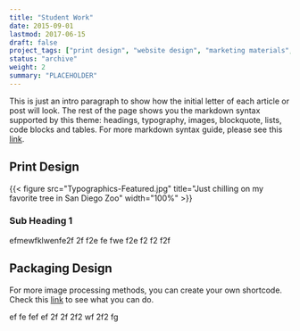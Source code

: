 ```yaml
---
title: "Student Work"
date: 2015-09-01
lastmod: 2017-06-15
draft: false
project_tags: ["print design", "website design", "marketing materials", "packaging design", "print production", "branding"]
status: "archive"
weight: 2
summary: "PLACEHOLDER"
---
```


This is just an intro paragraph to show how the initial letter of each article or post will look.
The rest of the page shows you the markdown syntax supported by this theme: headings, typography, images, blockquote, lists, code blocks and tables.
For more markdown syntax guide, please see this [link](https://www.markdownguide.org/basic-syntax/).


## Print Design
{{< figure src="Typographics-Featured.jpg" title="Just chilling on my favorite tree in San Diego Zoo" width="100%" >}}

### Sub Heading 1

efmewfklwenfe2f
2f
f2e
fe
fwe
f2e
f2
f2
f2f



## Packaging Design
For more image processing methods, you can create your own shortcode. Check this [link](https://gohugo.io/content-management/image-processing/) to see what you can do.

ef
fe
fef
ef
2f
2f
2f2
wf
2f2
fg
